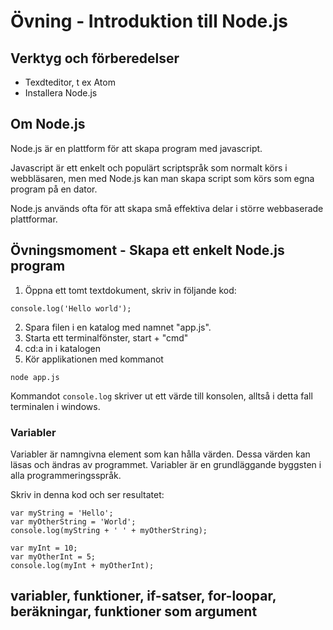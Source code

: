 # Övning - Introduktion till Node.js

## Verktyg och förberedelser

* Texdteditor, t ex Atom
* Installera Node.js

## Om Node.js

Node.js är en plattform för att skapa program med javascript.

Javascript är ett enkelt och populärt scriptspråk som normalt körs i webbläsaren, men med Node.js kan man skapa script som körs som egna program på en dator.

Node.js används ofta för att skapa små effektiva delar i större webbaserade plattformar.

## Övningsmoment - Skapa ett enkelt Node.js program

1. Öppna ett tomt textdokument, skriv in följande kod:
```
console.log('Hello world');
```
2. Spara filen i en katalog med namnet "app.js".
3. Starta ett terminalfönster, start + "cmd"
4. cd:a in i katalogen
5. Kör applikationen med kommanot
```
node app.js
```

Kommandot ``console.log`` skriver ut ett värde till konsolen, alltså i detta fall terminalen i windows.

### Variabler

Variabler är namngivna element som kan hålla värden. Dessa värden kan läsas och ändras av programmet. Variabler är en grundläggande byggsten i alla programmeringsspråk.

Skriv in denna kod och ser resultatet:

```
var myString = 'Hello';
var myOtherString = 'World';
console.log(myString + ' ' + myOtherString);
```

```
var myInt = 10;
var myOtherInt = 5;
console.log(myInt + myOtherInt);
```

## variabler, funktioner, if-satser, for-loopar, beräkningar, funktioner som argument

##
